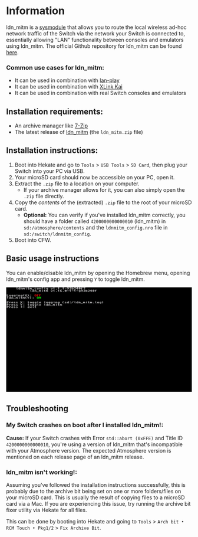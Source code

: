 # Information

ldn_mitm is a [sysmodule](index#terminologies) that allows you to route the local wireless ad-hoc network traffic of the Switch via the network your Switch is connected to, essentially allowing "LAN" functionality between consoles and emulators using ldn_mitm. The official Github repository for ldn_mitm can be found [here](https://github.com/spacemeowx2/ldn_mitm).

### Common use cases for ldn_mitm:
- It can be used in combination with [lan-play](http://lan-play.com/install-switch)
- It can be used in combination with [XLink Kai](https://www.teamxlink.co.uk/wiki/Nintendo_Switch_XLink_Kai_Setup)
- It can be used in combination with real Switch consoles and emulators

## Installation requirements:
- An archive manager like [7-Zip](https://www.7-zip.org/)
- The latest release of [ldn_mitm](https://github.com/DefenderOfHyrule/ldn_mitm/releases) (the `ldn_mitm.zip` file)

## Installation instructions:
1. Boot into Hekate and go to `Tools` > `USB Tools` > `SD Card`, then plug your Switch into your PC via USB.
1. Your microSD card should now be accessible on your PC, open it.
1. Extract the `.zip` file to a location on your computer.
    - If your archive manager allows for it, you can also simply open the `.zip` file directly.
1. Copy the *contents* of the (extracted) `.zip` file to the root of your microSD card.
    - **Optional:** You can verify if you've installed ldn_mitm correctly, you should have a folder called `4200000000000010` (ldn_mitm) in `sd:/atmosphere/contents` and the `ldnmitm_config.nro` file in `sd:/switch/ldnmitm_config`.
1. Boot into CFW.

## Basic usage instructions

You can enable/disable ldn_mitm by opening the Homebrew menu, opening ldn_mitm's config app and pressing `Y` to toggle ldn_mitm.

![ldn_mitm](img/ldn_mitm.jpg)

## Troubleshooting
### My Switch crashes on boot after I installed ldn_mitm!:

**Cause:** If your Switch crashes with Error `std::abort (0xFFE)` and Title ID `4200000000000010`, you're using a version of ldn_mitm that's incompatible with your Atmosphere version. The expected Atmosphere version is mentioned on each release page of an ldn_mitm release.

### ldn_mitm isn't working!:

Assuming you've followed the installation instructions successfully, this is probably due to the archive bit being set on one or more folders/files on your microSD card. This is usually the result of copying files to a microSD card via a Mac. If you are experiencing this issue, try running the archive bit fixer utility via Hekate for all files.

This can be done by booting into Hekate and going to `Tools` > `Arch bit • RCM Touch • Pkg1/2` > `Fix Archive Bit`.

